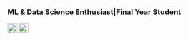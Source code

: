 ### ML & Data Science Enthusiast|Final Year Student


<a href="mailto:samarthagrawal526@gmail.com">
  <img align="left" alt=" 💬" width="22px" src="/assets/envelope.svg" />
</a>  
  <a href="https://www.linkedin.com/in/-samarth-agarwal">
  <img align="left" alt="linkedIn" width="22px" src="https://cdn.jsdelivr.net/npm/simple-icons@v3/icons/linkedin.svg" />
  </a> 
<br>
<br>  


<!--
**samarth70/samarth70** is a ✨ _special_ ✨ repository because its `README.md` (this file) appears on your GitHub profile.

Here are some ideas to get you started:

- 🔭 I’m currently working on ...
- 🌱 I’m currently learning ...
- 👯 I’m looking to collaborate on ...
- 🤔 I’m looking for help with ...
- 💬 Ask me about ...
- 📫 How to reach me: ...
- 😄 Pronouns: ...
- ⚡ Fun fact: ...
-->
